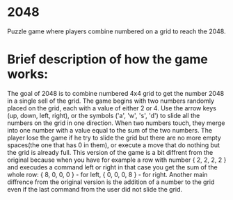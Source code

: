 # 2048
Puzzle game where players combine numbered on a grid to reach the 2048.

# Brief description of how the game works: 
The goal of 2048 is to combine numbered 4x4 grid to get the number 2048 in a single sell of the grid. The game begins with two numbers randomly placed on the grid, each with a value of either 2 or 4. Use the arrow keys (up, down, left, right), or the symbols ('a', 'w', 's', 'd')  to slide all the numbers on the grid in one direction. When two numbers touch, they merge into one number with a value equal to the sum of the two numbers. The player lose the game if he try to slide the grid but there are no more empty spaces(the one that has 0 in them), or execute a move that do nothing but the grid is already full. This version of the game is a bit diffrent from the original because when you have for example a row with number { 2, 2, 2, 2 } and execudes a command left or right in that case you get the sum of the whole row: { 8, 0, 0, 0 } - for left, { 0, 0, 0, 8 } - for right. Another main diffrence from the original version is the addition of a number to the grid even if the last command from the user did not slide the grid. 
